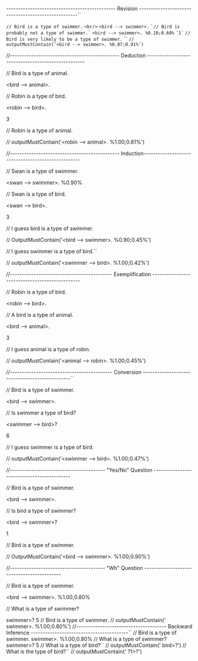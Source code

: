 ---------------------------------------------- Revision ----------------------------------------------------``

`// Bird is a type of swimmer.`
`<br/>`
`<bird --> swimmer>.`
``
`// Bird is probably not a type of swimmer.`
``
`<bird --> swimmer>. %0.10;0.60%`
``
`1`
``
`// Bird is very likely to be a type of swimmer.`
``
`// outputMustContain('<bird --> swimmer>. %0.87;0.91%')`

//---------------------------------------------- Deduction ---------------------------------------------------

// Bird is a type of animal.

<bird --> animal>.

// Robin is a type of bird.

<robin --> bird>.

3

// Robin is a type of animal.

// outputMustContain('<robin --> animal>. %1.00;0.81%')

//---------------------------------------------- Induction---------------------------------------------------

// Swan is a type of swimmer.

<swan --> swimmer>. %0.90%

// Swan is a type of bird.

<swan --> bird>.

3

// I guess bird is a type of swimmer.

// OutputMustContain('<bird --> swimmer>. %0.90;0.45%')

// I guess swimmer is a type of bird.``

// outputMustContain('<swimmer --> bird>. %1.00;0.42%')

//------------------------------------------- Exemplification -----------------------------------------------

// Robin is a type of bird.

<robin --> bird>.

// A bird is a type of animal.

<bird --> animal>.

3

// I guess animal is a type of robin.

// outputMustContain('<animal --> robin>. %1.00;0.45%')

//------------------------------------------- Conversion -----------------------------------------------``

// Bird is a type of swimmer.

<bird --> swimmer>.

// Is swimmer a type of bird?

<swimmer --> bird>?

6

// I guess swimmer is a type of bird.

// outputMustContain('<swimmer --> bird>. %1.00;0.47%')

//---------------------------------------- "Yes/No" Question -------------------------------------------

// Bird is a type of swimmer.

<bird --> swimmer>.

// Is bird a type of swimmer?

<bird --> swimmer>?

1

// Bird is a type of swimmer.

// OutputMustContain('<bird --> swimmer>. %1.00;0.90%')

//---------------------------------------- "Wh" Question -------------------------------------------

// Bird is a type of swimmer.

<bird --> swimmer>. %1.00;0.80%

// What is a type of swimmer?

<?x --> swimmer>?

5

// Bird is a type of swimmer.

// outputMustContain('<bird --> swimmer>. %1.00;0.80%')

//-------------------------------------- Backward Inference -----------------------------------------``

// Bird is a type of swimmer.

<bird --> swimmer>. %1.00;0.80%

// What is a type of swimmer?

<?1 --> swimmer>?  

5

// What is a type of bird?``

// outputMustContain('<?1 --> bird>?')

// What is the type of bird?``

// outputMustContain('<bird --> ?1>?')
